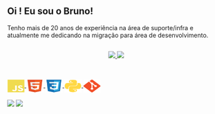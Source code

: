 ## Oi ! Eu sou o Bruno! ##

Tenho mais de 20 anos de experiência na área de suporte/infra e atualmente me dedicando na migração para área de desenvolvimento. 


##

<div align="center">
  <a href="https://github.com/brunorpg">
  <img height="165em" src="https://github-readme-stats.vercel.app/api?username=brunorpg&show_icons=true&theme=dracula&include_all_commits=true&count_private=true"/>
  <img height="165em" src="https://github-readme-stats.vercel.app/api/top-langs/?username=brunorpg&layout=compact&langs_count=7&theme=dracula"/>   
</div>

  ##
  
<div style="display: inline_block"><br>
  <img align="center" alt="brunoJS" height="30" width="40" src="https://raw.githubusercontent.com/devicons/devicon/master/icons/javascript/javascript-plain.svg">
   <img align="center" alt="brunoHTML" height="30" width="40" src="https://raw.githubusercontent.com/devicons/devicon/master/icons/html5/html5-original.svg">
  <img align="center" alt="brunoCSS" height="30" width="40" src="https://raw.githubusercontent.com/devicons/devicon/master/icons/css3/css3-original.svg">
  <img align="center" alt="brunoPython" height="30" width="40" src="https://raw.githubusercontent.com/devicons/devicon/master/icons/python/python-plain.svg">
  <img align="center" alt="brunoGit" height="30" width="40" src="https://raw.githubusercontent.com/devicons/devicon/master/icons/git/git-plain.svg">


</div>
 
  
  <div><br>
  <a href = "mailto:brunorpg@gmail.com" target="_blank"><img src="https://img.shields.io/badge/-Gmail-%23333?style=for-the-badge&logo=gmail&logoColor=white" target="_blank"></a>
  <a href="https://www.linkedin.com/in/brunorpg" target="_blank"><img src="https://img.shields.io/badge/-LinkedIn-%230077B5?style=for-the-badge&logo=linkedin&logoColor=white" target="_blank"></a> 
 
</div>
